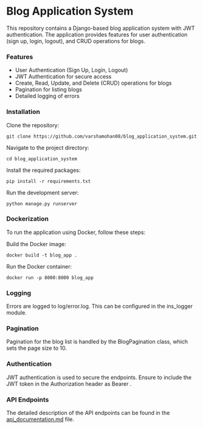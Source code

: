# Blog Application System
This repository contains a Django-based blog application system with JWT authentication. The application provides features for user authentication (sign up, login, logout), and CRUD operations for blogs.

### Features
- User Authentication (Sign Up, Login, Logout)
- JWT Authentication for secure access
- Create, Read, Update, and Delete (CRUD) operations for blogs
- Pagination for listing blogs
- Detailed logging of errors

### Installation
Clone the repository:
```
git clone https://github.com/varshamohan08/blog_application_system.git
```
Navigate to the project directory:
```
cd blog_application_system
```
Install the required packages:
```
pip install -r requirements.txt
```
Run the development server:
```
python manage.py runserver
```
### Dockerization
To run the application using Docker, follow these steps:

Build the Docker image:
```
docker build -t blog_app .
```
Run the Docker container:
```
docker run -p 8000:8000 blog_app
```
### Logging
Errors are logged to log/error.log. This can be configured in the ins_logger module.

### Pagination
Pagination for the blog list is handled by the BlogPagination class, which sets the page size to 10.

### Authentication
JWT authentication is used to secure the endpoints. Ensure to include the JWT token in the Authorization header as Bearer <token>.

### API Endpoints
The detailed description of the API endpoints can be found in the [api_documentation.md](https://github.com/varshamohan08/blog_application_system-/blob/52d9a84872c926e29849fb6c7e69d19b244f4f3f/api_documentation.md) file.
